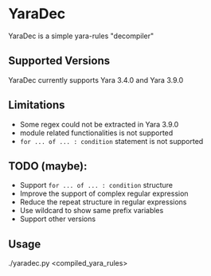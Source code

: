 # YaraDec

YaraDec is a simple yara-rules "decompiler"

## Supported Versions

YaraDec currently supports Yara 3.4.0 and Yara 3.9.0

## Limitations
* Some regex could not be extracted in Yara 3.9.0
* module related functionalities is not supported
* `for ... of ... : condition` statement is not supported

## TODO (maybe):
* Support `for ... of ... : condition` structure
* Improve the support of complex regular expression
* Reduce the repeat structure in regular expressions
* Use wildcard to show same prefix variables
* Support other versions

## Usage
./yaradec.py <compiled_yara_rules>
